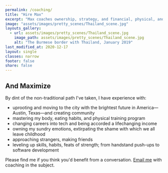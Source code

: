 ```yaml
---
permalink: /coaching/
title: "Hire Max"
excerpt: "Max coaches ownership, strategy, and financial, physical, and emotional wellbeing."
image: "assets/images/pretty_scenes/Thailand_scene.jpg"
layouts_gallery:
  - url: assets/images/pretty_scenes/Thailand_scene.jpg
    image_path: assets/images/pretty_scenes/Thailand_scene.jpg
    alt: "The Burmese border with Thailand, January 2019"
last_modified_at: 2020-12-17
layout: single
classes: narrow
footer: false
share: false
---
```


## And Maximize

By dint of the non-traditional path I've taken, I have experience with:

- uprooting and moving to the city with the brightest future in America—Austin, Texas—and creating community
- mastering my body, eating habits, and physical training program
- changing careers into tech and being accorded a lifechanging income
- owning my sundry emotions, extirpating the shame with which we all leave childhood
- approaching strangers, making friends
- leveling up skills, habits, feats of strength; from handstand push-ups to software development

Please find me if you think you'd benefit from a conversation.
<a href="mailto:maxim.efremov@gmail.com?subject=Coaching">Email me</a> with coaching in the subject.
